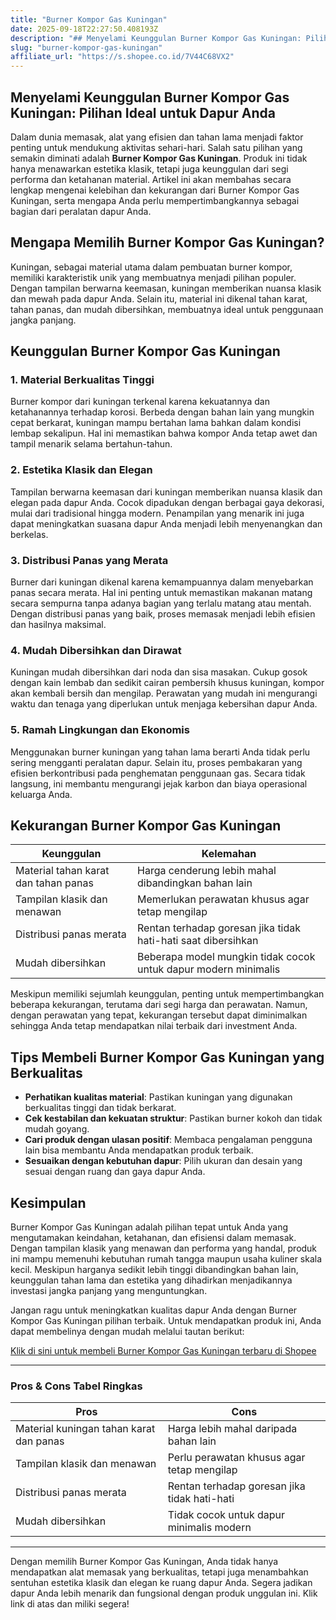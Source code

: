 ```yaml
---
title: "Burner Kompor Gas Kuningan"
date: 2025-09-18T22:27:50.408193Z
description: "## Menyelami Keunggulan Burner Kompor Gas Kuningan: Pilihan Ideal untuk Dapur Anda..."
slug: "burner-kompor-gas-kuningan"
affiliate_url: "https://s.shopee.co.id/7V44C68VX2"
---
```

## Menyelami Keunggulan Burner Kompor Gas Kuningan: Pilihan Ideal untuk Dapur Anda

Dalam dunia memasak, alat yang efisien dan tahan lama menjadi faktor penting untuk mendukung aktivitas sehari-hari. Salah satu pilihan yang semakin diminati adalah **Burner Kompor Gas Kuningan**. Produk ini tidak hanya menawarkan estetika klasik, tetapi juga keunggulan dari segi performa dan ketahanan material. Artikel ini akan membahas secara lengkap mengenai kelebihan dan kekurangan dari Burner Kompor Gas Kuningan, serta mengapa Anda perlu mempertimbangkannya sebagai bagian dari peralatan dapur Anda.

## Mengapa Memilih Burner Kompor Gas Kuningan?

Kuningan, sebagai material utama dalam pembuatan burner kompor, memiliki karakteristik unik yang membuatnya menjadi pilihan populer. Dengan tampilan berwarna keemasan, kuningan memberikan nuansa klasik dan mewah pada dapur Anda. Selain itu, material ini dikenal tahan karat, tahan panas, dan mudah dibersihkan, membuatnya ideal untuk penggunaan jangka panjang.

## Keunggulan Burner Kompor Gas Kuningan

### 1. Material Berkualitas Tinggi

Burner kompor dari kuningan terkenal karena kekuatannya dan ketahanannya terhadap korosi. Berbeda dengan bahan lain yang mungkin cepat berkarat, kuningan mampu bertahan lama bahkan dalam kondisi lembap sekalipun. Hal ini memastikan bahwa kompor Anda tetap awet dan tampil menarik selama bertahun-tahun.

### 2. Estetika Klasik dan Elegan

Tampilan berwarna keemasan dari kuningan memberikan nuansa klasik dan elegan pada dapur Anda. Cocok dipadukan dengan berbagai gaya dekorasi, mulai dari tradisional hingga modern. Penampilan yang menarik ini juga dapat meningkatkan suasana dapur Anda menjadi lebih menyenangkan dan berkelas.

### 3. Distribusi Panas yang Merata

Burner dari kuningan dikenal karena kemampuannya dalam menyebarkan panas secara merata. Hal ini penting untuk memastikan makanan matang secara sempurna tanpa adanya bagian yang terlalu matang atau mentah. Dengan distribusi panas yang baik, proses memasak menjadi lebih efisien dan hasilnya maksimal.

### 4. Mudah Dibersihkan dan Dirawat

Kuningan mudah dibersihkan dari noda dan sisa masakan. Cukup gosok dengan kain lembab dan sedikit cairan pembersih khusus kuningan, kompor akan kembali bersih dan mengilap. Perawatan yang mudah ini mengurangi waktu dan tenaga yang diperlukan untuk menjaga kebersihan dapur Anda.

### 5. Ramah Lingkungan dan Ekonomis

Menggunakan burner kuningan yang tahan lama berarti Anda tidak perlu sering mengganti peralatan dapur. Selain itu, proses pembakaran yang efisien berkontribusi pada penghematan penggunaan gas. Secara tidak langsung, ini membantu mengurangi jejak karbon dan biaya operasional keluarga Anda.

## Kekurangan Burner Kompor Gas Kuningan

| Keunggulan | Kelemahan |
| --- | --- |
| Material tahan karat dan tahan panas | Harga cenderung lebih mahal dibandingkan bahan lain |
| Tampilan klasik dan menawan | Memerlukan perawatan khusus agar tetap mengilap |
| Distribusi panas merata | Rentan terhadap goresan jika tidak hati-hati saat dibersihkan |
| Mudah dibersihkan | Beberapa model mungkin tidak cocok untuk dapur modern minimalis |

Meskipun memiliki sejumlah keunggulan, penting untuk mempertimbangkan beberapa kekurangan, terutama dari segi harga dan perawatan. Namun, dengan perawatan yang tepat, kekurangan tersebut dapat diminimalkan sehingga Anda tetap mendapatkan nilai terbaik dari investment Anda.

## Tips Membeli Burner Kompor Gas Kuningan yang Berkualitas

- **Perhatikan kualitas material**: Pastikan kuningan yang digunakan berkualitas tinggi dan tidak berkarat.
- **Cek kestabilan dan kekuatan struktur**: Pastikan burner kokoh dan tidak mudah goyang.
- **Cari produk dengan ulasan positif**: Membaca pengalaman pengguna lain bisa membantu Anda mendapatkan produk terbaik.
- **Sesuaikan dengan kebutuhan dapur**: Pilih ukuran dan desain yang sesuai dengan ruang dan gaya dapur Anda.

## Kesimpulan

Burner Kompor Gas Kuningan adalah pilihan tepat untuk Anda yang mengutamakan keindahan, ketahanan, dan efisiensi dalam memasak. Dengan tampilan klasik yang menawan dan performa yang handal, produk ini mampu memenuhi kebutuhan rumah tangga maupun usaha kuliner skala kecil. Meskipun harganya sedikit lebih tinggi dibandingkan bahan lain, keunggulan tahan lama dan estetika yang dihadirkan menjadikannya investasi jangka panjang yang menguntungkan.

Jangan ragu untuk meningkatkan kualitas dapur Anda dengan Burner Kompor Gas Kuningan pilihan terbaik. Untuk mendapatkan produk ini, Anda dapat membelinya dengan mudah melalui tautan berikut:

[Klik di sini untuk membeli Burner Kompor Gas Kuningan terbaru di Shopee](https://s.shopee.co.id/7V44C68VX2)

---

### Pros & Cons Tabel Ringkas

| **Pros** | **Cons** |
| --- | --- |
| Material kuningan tahan karat dan panas | Harga lebih mahal daripada bahan lain |
| Tampilan klasik dan menawan | Perlu perawatan khusus agar tetap mengilap |
| Distribusi panas merata | Rentan terhadap goresan jika tidak hati-hati |
| Mudah dibersihkan | Tidak cocok untuk dapur minimalis modern |

---

Dengan memilih Burner Kompor Gas Kuningan, Anda tidak hanya mendapatkan alat memasak yang berkualitas, tetapi juga menambahkan sentuhan estetika klasik dan elegan ke ruang dapur Anda. Segera jadikan dapur Anda lebih menarik dan fungsional dengan produk unggulan ini. Klik link di atas dan miliki segera!